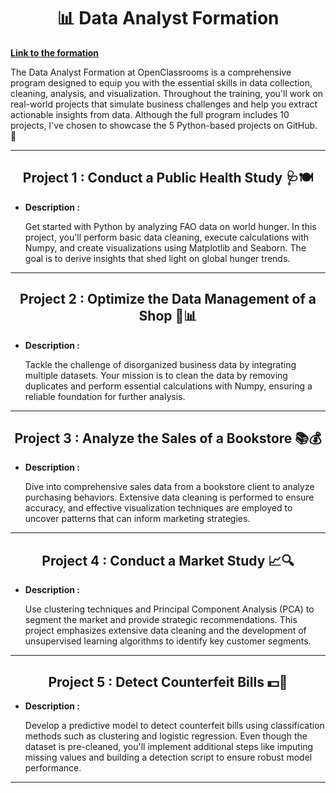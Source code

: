 <h1 align="center">📊 Data Analyst Formation </h1> 
  
  [**Link to the formation**](https://openclassrooms.com/fr/paths/324-data-analyst#projects)

The Data Analyst Formation at OpenClassrooms is a comprehensive program designed to equip you with the essential skills in data collection, cleaning, analysis, and visualization. Throughout the training, you'll work on real-world projects that simulate business challenges and help you extract actionable insights from data. Although the full program includes 10 projects, I've chosen to showcase the 5 Python-based projects on GitHub. 🚀

---

<h2 align="center"> Project 1 : Conduct a Public Health Study 🩺🍽️
</h2>

- **Description :**
  
  Get started with Python by analyzing FAO data on world hunger. In this project, you'll perform basic data cleaning, execute calculations with Numpy, and create visualizations using Matplotlib and Seaborn. The goal is to derive insights that shed light on global hunger trends.

---

<h2 align="center"> Project 2 : Optimize the Data Management of a Shop 🛒📊
</h2>

- **Description :**
  
  Tackle the challenge of disorganized business data by integrating multiple datasets. Your mission is to clean the data by removing duplicates and perform essential calculations with Numpy, ensuring a reliable foundation for further analysis.

---

<p align="center">
  
<h2 align="center"> Project 3 : Analyze the Sales of a Bookstore 📚💰
</h2>

- **Description :**
  
  Dive into comprehensive sales data from a bookstore client to analyze purchasing behaviors. Extensive data cleaning is performed to ensure accuracy, and effective visualization techniques are employed to uncover patterns that can inform marketing strategies.

---

<h2 align="center"> Project 4 : Conduct a Market Study 📈🔍
</h2>

- **Description :**
  
  Use clustering techniques and Principal Component Analysis (PCA) to segment the market and provide strategic recommendations. This project emphasizes extensive data cleaning and the development of unsupervised learning algorithms to identify key customer segments.

---

<h2 align="center"> Project 5 : Detect Counterfeit Bills 💵🚫
</h2>

- **Description :**
  
  Develop a predictive model to detect counterfeit bills using classification methods such as clustering and logistic regression. Even though the dataset is pre-cleaned, you'll implement additional steps like imputing missing values and building a detection script to ensure robust model performance.

---
